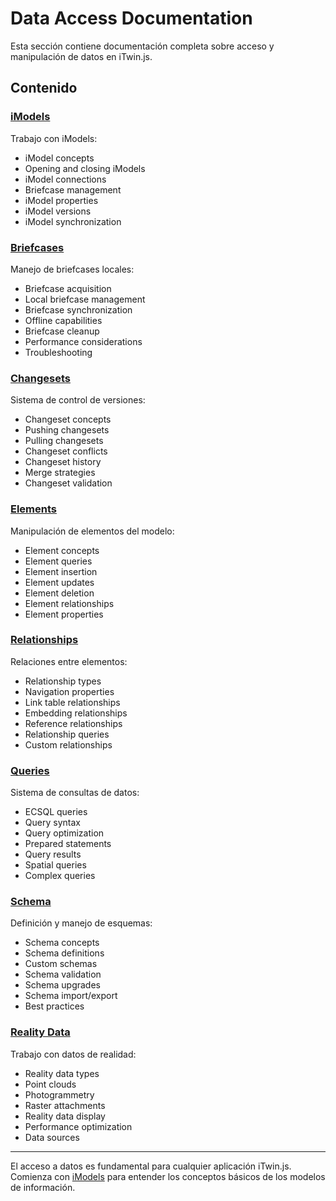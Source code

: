 # Data Access Documentation

Esta sección contiene documentación completa sobre acceso y manipulación de datos en iTwin.js.

## Contenido

### [iModels](./imodels/)
Trabajo con iModels:
- iModel concepts
- Opening and closing iModels
- iModel connections
- Briefcase management
- iModel properties
- iModel versions
- iModel synchronization

### [Briefcases](./briefcases/)
Manejo de briefcases locales:
- Briefcase acquisition
- Local briefcase management
- Briefcase synchronization
- Offline capabilities
- Briefcase cleanup
- Performance considerations
- Troubleshooting

### [Changesets](./changesets/)
Sistema de control de versiones:
- Changeset concepts
- Pushing changesets
- Pulling changesets
- Changeset conflicts
- Changeset history
- Merge strategies
- Changeset validation

### [Elements](./elements/)
Manipulación de elementos del modelo:
- Element concepts
- Element queries
- Element insertion
- Element updates
- Element deletion
- Element relationships
- Element properties

### [Relationships](./relationships/)
Relaciones entre elementos:
- Relationship types
- Navigation properties
- Link table relationships
- Embedding relationships
- Reference relationships
- Relationship queries
- Custom relationships

### [Queries](./queries/)
Sistema de consultas de datos:
- ECSQL queries
- Query syntax
- Query optimization
- Prepared statements
- Query results
- Spatial queries
- Complex queries

### [Schema](./schema/)
Definición y manejo de esquemas:
- Schema concepts
- Schema definitions
- Custom schemas
- Schema validation
- Schema upgrades
- Schema import/export
- Best practices

### [Reality Data](./reality-data/)
Trabajo con datos de realidad:
- Reality data types
- Point clouds
- Photogrammetry
- Raster attachments
- Reality data display
- Performance optimization
- Data sources

---

El acceso a datos es fundamental para cualquier aplicación iTwin.js. Comienza con [iModels](./imodels/) para entender los conceptos básicos de los modelos de información.
